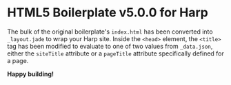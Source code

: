 # HTML5 Boilerplate v5.0.0 for Harp

The bulk of the original boilerplate's `index.html` has been converted into `_layout.jade` to wrap your Harp site. Inside the `<head>` element, the `<title>` tag has been modified to evaluate to one of two values from `_data.json`, either the `siteTitle` attribute or a `pageTitle` attribute specifically defined for a page.

**Happy building!**
